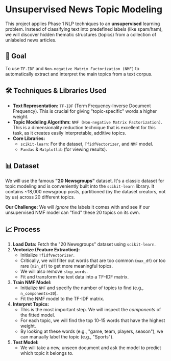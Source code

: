 # Unsupervised News Topic Modeling

This project applies Phase 1 NLP techniques to an **unsupervised** learning problem. Instead of classifying text into predefined labels (like spam/ham), we will discover hidden thematic structures (topics) from a collection of unlabeled news articles.

## 🎯 Goal

To use `TF-IDF` and `Non-negative Matrix Factorization (NMF)` to automatically extract and interpret the main topics from a text corpus.

## 🛠️ Techniques & Libraries Used

* **Text Representation:** `TF-IDF` (Term Frequency-Inverse Document Frequency). This is crucial for giving "topic-specific" words a higher weight.
* **Topic Modeling Algorithm:** `NMF (Non-negative Matrix Factorization)`. This is a dimensionality reduction technique that is excellent for this task, as it creates easily interpretable, additive topics.
* **Core Libraries:**
    * `scikit-learn`: For the dataset, `TfidfVectorizer`, and `NMF` model.
    * `Pandas` & `Matplotlib` (for viewing results).

## 📊 Dataset

We will use the famous **"20 Newsgroups"** dataset. It's a classic dataset for topic modeling and is conveniently built into the `scikit-learn` library. It contains ~18,000 newsgroup posts, partitioned (by the dataset creators, not by us) across 20 different topics.

**Our Challenge:** We will *ignore* the labels it comes with and see if our unsupervised NMF model can "find" these 20 topics on its own.

## 📈 Process

1.  **Load Data:** Fetch the "20 Newsgroups" dataset using `scikit-learn`.
2.  **Vectorize (Feature Extraction):**
    * Initialize `TfidfVectorizer`.
    * Critically, we will filter out words that are too common (`max_df`) or too rare (`min_df`) to get more meaningful topics.
    * We will also remove `stop_words`.
    * Fit and transform the text data into a TF-IDF matrix.
3.  **Train NMF Model:**
    * Initialize `NMF` and specify the number of topics to find (e.g., `n_components=20`).
    * Fit the NMF model to the TF-IDF matrix.
4.  **Interpret Topics:**
    * This is the most important step. We will inspect the *components* of the fitted model.
    * For each topic, we will find the top 10-15 words that have the highest weight.
    * By looking at these words (e.g., "game, team, players, season"), we can manually label the topic (e.g., "Sports").
5.  **Test Model:**
    * We will take a new, unseen document and ask the model to predict which topic it belongs to.
